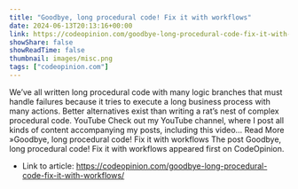 ```yaml
---
title: "Goodbye, long procedural code! Fix it with workflows"
date: 2024-06-13T20:13:16+00:00
link: https://codeopinion.com/goodbye-long-procedural-code-fix-it-with-workflows/
showShare: false
showReadTime: false
thumbnail: images/misc.png
tags: ["codeopinion.com"]
---
```

We’ve all written long procedural code with many logic branches that must handle failures because it tries to execute a long business process with many actions. Better alternatives exist than writing a rat’s nest of complex procedural code. YouTube Check out my YouTube channel, where I post all kinds of content accompanying my posts, including this video… Read More »Goodbye, long procedural code! Fix it with workflows
The post Goodbye, long procedural code! Fix it with workflows appeared first on CodeOpinion.

- Link to article: https://codeopinion.com/goodbye-long-procedural-code-fix-it-with-workflows/